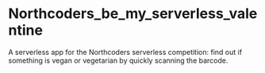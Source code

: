 # Northcoders_be_my_serverless_valentine
A serverless app for the Northcoders serverless competition: find out if something is vegan or vegetarian by quickly scanning the barcode.
